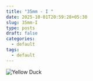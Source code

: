 ```yaml
---
title: "35mm - I "
date: 2025-10-01T20:59:28+05:30
slug: 35mm-I
type: posts
draft: false
categories:
  - default
tags:
  - default
---
```


![Yellow Duck](/35mm1/1/jpg "Yellow Duck")
